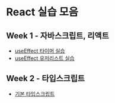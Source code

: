 # React 실습 모음

## Week 1 - 자바스크립트, 리액트

-   [useEffect 타이머 실습](./src/week1-js-react/UseEffectTimer.jsx)
-   [useEffect 유저리스트 실습](./src/week1-js-react/UseEffectUserList.jsx)

## Week 2 - 타입스크립트

-   [기본 타입스크립트](./week2-router/basic-routing.jsx)
